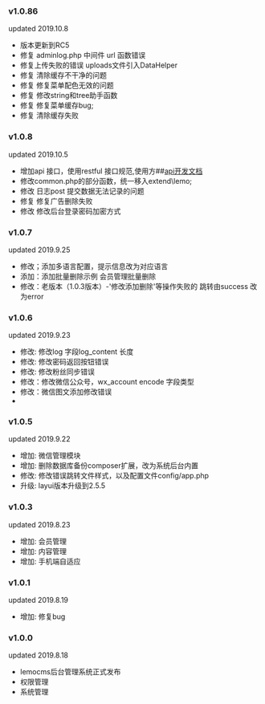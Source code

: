 ### v1.0.86
updated 2019.10.8
- 版本更新到RC5
- 修复 adminlog.php 中间件 url 函数错误
- 修复上传失败的错误 uploads文件引入DataHelper
- 修复 清除缓存不干净的问题
- 修复 修复菜单配色无效的问题
- 修复 修改string和tree助手函数
- 修复 修复菜单缓存bug;
- 修复 清除缓存失败
 
### v1.0.8
updated 2019.10.5
- 增加api 接口，使用restful 接口规范,使用方##[api开发文档](api.md)
- 修改common.php的部分函数，统一移入extend\lemo; 
- 修改 日志post 提交数据无法记录的问题
- 修复 修复广告删除失败
- 修改 修改后台登录密码加密方式
 
### v1.0.7
updated 2019.9.25

- 修改；添加多语言配置，提示信息改为对应语言
- 添加：添加批量删除示例  会员管理批量删除
- 修改：老版本（1.0.3版本）-'修改添加删除'等操作失败的 跳转由success 改为error
 
### v1.0.6
updated 2019.9.23

- 修改: 修改log 字段log_content 长度
- 修改: 修改密码返回按钮错误
- 修改: 修改粉丝同步错误
- 修改：修改微信公众号，wx_account encode 字段类型 
- 修改：微信图文添加修改错误
-

### v1.0.5
updated 2019.9.22

- 增加: 微信管理模块
- 增加: 删除数据库备份composer扩展，改为系统后台内置
- 修改: 修改错误跳转文件样式，以及配置文件config/app.php
- 升级: layui版本升级到2.5.5


### v1.0.3
updated 2019.8.23

- 增加: 会员管理
- 增加: 内容管理
- 增加: 手机端自适应

### v1.0.1
updated 2019.8.19

- 增加: 修复bug


### v1.0.0
updated 2019.8.18

- lemocms后台管理系统正式发布
- 权限管理
- 系统管理

